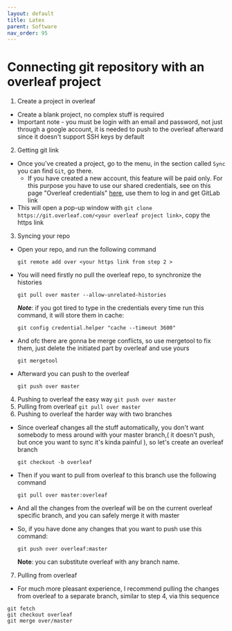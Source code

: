 ```yaml
---
layout: default
title: Latex
parent: Software
nav_order: 95
---
```


# Connecting git repository with an overleaf project

1. Create a project in overleaf
  * Create a blank project, no complex stuff is required
  * Important note - you must be login with an email and password, not just through a google account, it is needed to push to the overleaf afterward since it doesn't support SSH keys by default
2. Getting git link
  * Once you've created a project, go to the menu, in the section called ```Sync``` you can find ```Git```, go there.
    * If you have created a new account, this feature will be paid only. For this purpose you have to use our shared credentials, see on this page "Overleaf credentials" [here](http://mrs.felk.cvut.cz/internal), use them to log in and get GitLab link
  * This will open a pop-up window with ```git clone https://git.overleaf.com/<your overleaf project link>```, copy the https link

3. Syncing your repo
  * Open your repo, and run the following command

    ```git remote add over <your https link from step 2 >```
  * You will need firstly no pull the overleaf repo, to synchronize the histories

    ```git pull over master --allow-unrelated-histories```

    ***Note***: if you got tired to type in the credentials every time run this command, it will store them in cache:

    ```git config credential.helper "cache --timeout 3600" ```
  * And ofc there are gonna be merge conflicts, so use mergetool to fix them, just delete the initiated part by overleaf and use yours

    ``` git mergetool ```
  * Afterward you can push to the overleaf

    ``` git push over master ```
4. Pushing to overleaf the easy way
    ``` git push over master ```
5. Pulling from overleaf
    ```git pull over master ```
6. Pushing to overleaf the harder way with two branches
  * Since overleaf changes all the stuff automatically, you don't want somebody to mess around with your master branch,( it doesn't push, but once you want to sync it's kinda painful ),
  so let's create an overleaf branch

    ``` git checkout -b overleaf ```
  * Then if you want to pull from overleaf to this branch use the following command

    ``` git pull over master:overleaf ```
  * And all the changes from the overleaf will be on the current overleaf specific branch, and you can safely merge it with master
  * So, if you have done any changes that you want to push use this command: 

    ``` git push over overleaf:master ```

       **Note**: you can substitute overleaf with any branch name.
 7. Pulling from overleaf
   * For much more pleasant experience, I recommend pulling the changes from overleaf to a separate branch, similar to step 4, via this sequence 
  ``` 
  git fetch 
  git checkout overleaf
  git merge over/master
```
